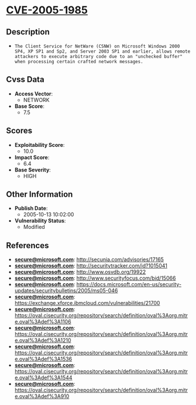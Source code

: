 
# [CVE-2005-1985](http://secunia.com/advisories/17165)

## Description

- `The Client Service for NetWare (CSNW) on Microsoft Windows 2000 SP4, XP SP1 and Sp2, and Server 2003 SP1 and earlier, allows remote attackers to execute arbitrary code due to an "unchecked buffer" when processing certain crafted network messages.`

## Cvss Data

- **Access Vector**:
  - NETWORK
- **Base Score**:
  - 7.5

## Scores

- **Exploitability Score**:
  - 10.0
- **Impact Score**:
  - 6.4
- **Base Severity**:
  - HIGH

## Other Information

- **Publish Date**:
  - 2005-10-13 10:02:00
- **Vulnerability Status**:
  - Modified

## References

- **secure@microsoft.com**: http://secunia.com/advisories/17165
- **secure@microsoft.com**: http://securitytracker.com/id?1015041
- **secure@microsoft.com**: http://www.osvdb.org/19922
- **secure@microsoft.com**: http://www.securityfocus.com/bid/15066
- **secure@microsoft.com**: https://docs.microsoft.com/en-us/security-updates/securitybulletins/2005/ms05-046
- **secure@microsoft.com**: https://exchange.xforce.ibmcloud.com/vulnerabilities/21700
- **secure@microsoft.com**: https://oval.cisecurity.org/repository/search/definition/oval%3Aorg.mitre.oval%3Adef%3A1106
- **secure@microsoft.com**: https://oval.cisecurity.org/repository/search/definition/oval%3Aorg.mitre.oval%3Adef%3A1210
- **secure@microsoft.com**: https://oval.cisecurity.org/repository/search/definition/oval%3Aorg.mitre.oval%3Adef%3A1536
- **secure@microsoft.com**: https://oval.cisecurity.org/repository/search/definition/oval%3Aorg.mitre.oval%3Adef%3A1544
- **secure@microsoft.com**: https://oval.cisecurity.org/repository/search/definition/oval%3Aorg.mitre.oval%3Adef%3A910
